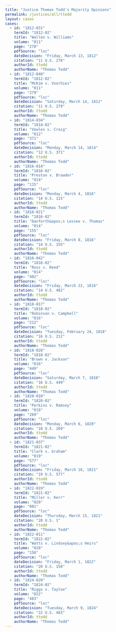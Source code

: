 ```yaml
---
title: "Justice Thomas Todd's Majority Opinions"
permalink: /justices/all/ttodd
layout: cases
cases:
  - id: "1812-031"
    termId: "1812-02"
    title: "Wallen v. Williams"
    volume: "011"
    page: "278"
    pdfSource: "loc"
    dateDecision: "Friday, March 13, 1812"
    citation: "11 U.S. 278"
    authorId: ttodd
    authorName: "Thomas Todd"
  - id: "1812-040"
    termId: "1812-02"
    title: "McKim v. Voorhies"
    volume: "011"
    page: "279"
    pdfSource: "loc"
    dateDecision: "Saturday, March 14, 1812"
    citation: "11 U.S. 279"
    authorId: ttodd
    authorName: "Thomas Todd"
  - id: "1814-034"
    termId: "1814-02"
    title: "Vowles v. Craig"
    volume: "012"
    page: "371"
    pdfSource: "loc"
    dateDecision: "Monday, March 14, 1814"
    citation: "12 U.S. 371"
    authorId: ttodd
    authorName: "Thomas Todd"
  - id: "1816-014"
    termId: "1816-02"
    title: "Preston v. Browder"
    volume: "014"
    page: "115"
    pdfSource: "loc"
    dateDecision: "Monday, March 4, 1816"
    citation: "14 U.S. 115"
    authorId: ttodd
    authorName: "Thomas Todd"
  - id: "1816-021"
    termId: "1816-02"
    title: "Danforth&apos;s Lessee v. Thomas"
    volume: "014"
    page: "155"
    pdfSource: "loc"
    dateDecision: "Friday, March 8, 1816"
    citation: "14 U.S. 155"
    authorId: ttodd
    authorName: "Thomas Todd"
  - id: "1816-042"
    termId: "1816-02"
    title: "Ross v. Reed"
    volume: "014"
    page: "482"
    pdfSource: "loc"
    dateDecision: "Friday, March 22, 1816"
    citation: "14 U.S. 482"
    authorId: ttodd
    authorName: "Thomas Todd"
  - id: "1818-017"
    termId: "1818-02"
    title: "Robinson v. Campbell"
    volume: "016"
    page: "212"
    pdfSource: "loc"
    dateDecision: "Tuesday, February 24, 1818"
    citation: "16 U.S. 212"
    authorId: ttodd
    authorName: "Thomas Todd"
  - id: "1818-028"
    termId: "1818-02"
    title: "Brown v. Jackson"
    volume: "016"
    page: "449"
    pdfSource: "loc"
    dateDecision: "Saturday, March 7, 1818"
    citation: "16 U.S. 449"
    authorId: ttodd
    authorName: "Thomas Todd"
  - id: "1820-010"
    termId: "1820-02"
    title: "Perkins v. Ramsey"
    volume: "018"
    page: "269"
    pdfSource: "loc"
    dateDecision: "Monday, March 6, 1820"
    citation: "18 U.S. 269"
    authorId: ttodd
    authorName: "Thomas Todd"
  - id: "1821-037"
    termId: "1821-02"
    title: "Clark v. Graham"
    volume: "019"
    page: "577"
    pdfSource: "loc"
    dateDecision: "Friday, March 16, 1821"
    citation: "19 U.S. 577"
    authorId: ttodd
    authorName: "Thomas Todd"
  - id: "1822-019"
    termId: "1821-02"
    title: "Miller v. Kerr"
    volume: "020"
    page: "001"
    pdfSource: "loc"
    dateDecision: "Thursday, March 15, 1821"
    citation: "20 U.S. 1"
    authorId: ttodd
    authorName: "Thomas Todd"
  - id: "1822-011"
    termId: "1822-02"
    title: "Watts v. Lindsey&apos;s Heirs"
    volume: "020"
    page: "158"
    pdfSource: "loc"
    dateDecision: "Friday, March 1, 1822"
    citation: "20 U.S. 158"
    authorId: ttodd
    authorName: "Thomas Todd"
  - id: "1824-020"
    termId: "1824-02"
    title: "Riggs v. Tayloe"
    volume: "022"
    page: "483"
    pdfSource: "loc"
    dateDecision: "Tuesday, March 9, 1824"
    citation: "22 U.S. 483"
    authorId: ttodd
    authorName: "Thomas Todd"
---
```

